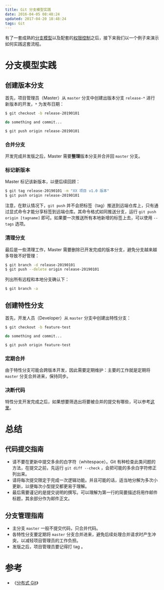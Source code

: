 ```yaml
---
title: Git 分支模型实践
date: 2016-04-05 08:48:24
updated: 2017-04-20 18:48:24
tags: Git
---
```


有了一套成熟的[分支模型](/2016/04/03/git-branch/)以及配套的[权限控制](/2016/04/04/git-permissions/)之后，接下来我们以一个例子来演示如何实践这套流程。

# 分支模型实践

## 创建版本分支

首先，项目管理员（Master）从 `master` 分支中创建出版本分支 `release-*` 进行新版本的开发，`*` 为发布日期：

```bash
$ git checkout -b release-20190101

do something and commit...

$ git push origin release-20190101
```

### 合并分支

开发完成并发版之后，Master 需要**整理**版本分支并合并回 `master` 分支。

### 标记新版本

Master 标记该新版本，以便后续回顾：

```bash
$ git tag release-20190101 -m "XX 项目 v1.0 版本"
$ git push origin release-20190101
```

注意，在默认情况下，`git push` 并不会把标签（tag）推送到远端仓库上，只有通过显式命令才能分享标签到远端仓库。其命令格式如同推送分支，运行 `git push origin [tagname]` 即可。如果要一次推送所有本地新增的标签上去，可以使用 `--tags` 选项。

### 清理分支

最后是一些清理工作，Master 需要删除已开发完成的版本分支，避免分支越来越多导致不好管理：

```bash
$ git branch -d release-20190101
$ git push --delete origin release-20190101
```

列出所有远程和本地分支确认下：

```bash
$ git branch -a
```

## 创建特性分支

首先，开发人员（Developer）从 `master` 分支中创建出特性分支：

```bash
$ git checkout -b feature-test

do something and commit...

$ git push origin feature-test
```

### 定期合并

由于特性分支可能会跨版本开发，因此需要定期维护：主要的工作就是定期将 `master` 分支合并进来，保持同步。

### 决断代码

特性分支开发完成之后，如果想要筛选出将要被合并的提交有哪些，可以参考[这里](/2015/08/04/git-log/#筛选提交历史)。

# 总结

## 代码提交指南

* 请不要在更新中提交多余的白字符（whitespace）。Git 有种检查此类问题的方法，在提交之前，先运行 `git diff --check` ，会把可能的多余白字符修正列出来。
* 请将每次提交限定于完成一次逻辑功能。并且可能的话，适当地分解为多次小更新，以便每次小型提交都更易于理解。
* 最后需要谨记的是提交说明的撰写。可以理解为第一行的简要描述将用作邮件标题，其余部分作为邮件正文。

## 分支管理指南

* 主分支 `master` 一般不提交代码，只合并代码。
* 各特性分支要定期将 `master` 分支合并进来，避免后续处理合并请求时产生冲突，以减轻项目管理员的工作负担。
* 发版之后，项目管理员要记得打 tag 。

# 参考

* 《[分布式 Git](https://git-scm.com/book/zh/v1/%E5%88%86%E5%B8%83%E5%BC%8F-Git)》